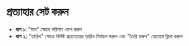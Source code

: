 # **প্রত্যাহার সেট করুন**

- **ধাপ ১:** "মান" ক্ষেত্রে পরিমাণ যোগ করুন
- **ধাপ ২:** "তারিখ" ক্ষেত্রে নির্দিষ্ট প্রত্যাহারের তারিখ নির্বাচন করুন এবং "তৈরি করুন" বোতামে ক্লিক করুন